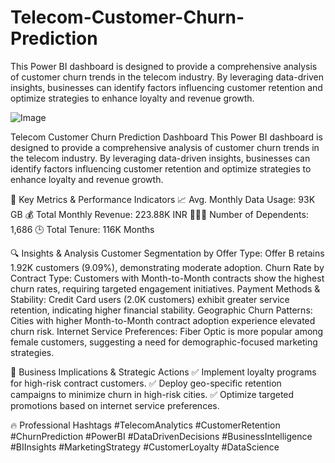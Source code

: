 # Telecom-Customer-Churn-Prediction
This Power BI dashboard is designed to provide a comprehensive analysis of customer churn trends in the telecom industry. By leveraging data-driven insights, businesses can identify factors influencing customer retention and optimize strategies to enhance loyalty and revenue growth.

![Image](https://github.com/user-attachments/assets/30d2dd49-dd4a-4a7d-aa33-5a65ff3f5198)

Telecom Customer Churn Prediction Dashboard
This Power BI dashboard is designed to provide a comprehensive analysis of customer churn trends in the telecom industry. By leveraging data-driven insights, businesses can identify factors influencing customer retention and optimize strategies to enhance loyalty and revenue growth.

🔹 Key Metrics & Performance Indicators
📈 Avg. Monthly Data Usage: 93K GB
💰 Total Monthly Revenue: 223.88K INR
👨‍👩‍👦 Number of Dependents: 1,686
🕒 Total Tenure: 116K Months

🔍 Insights & Analysis
Customer Segmentation by Offer Type: Offer B retains 1.92K customers (9.09%), demonstrating moderate adoption.
Churn Rate by Contract Type: Customers with Month-to-Month contracts show the highest churn rates, requiring targeted engagement initiatives.
Payment Methods & Stability: Credit Card users (2.0K customers) exhibit greater service retention, indicating higher financial stability.
Geographic Churn Patterns: Cities with higher Month-to-Month contract adoption experience elevated churn risk.
Internet Service Preferences: Fiber Optic is more popular among female customers, suggesting a need for demographic-focused marketing strategies.

📌 Business Implications & Strategic Actions
✅ Implement loyalty programs for high-risk contract customers. ✅ Deploy geo-specific retention campaigns to minimize churn in high-risk cities. ✅ Optimize targeted promotions based on internet service preferences.

🔥 Professional Hashtags
#TelecomAnalytics #CustomerRetention #ChurnPrediction #PowerBI #DataDrivenDecisions #BusinessIntelligence #BIInsights #MarketingStrategy #CustomerLoyalty #DataScience

